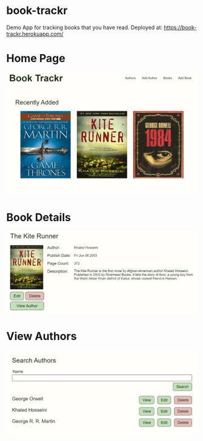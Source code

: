 # book-trackr
 Demo App for tracking books that you have read. Deployed at: https://book-trackr.herokuapp.com/

# Home Page
![](images/Homepage.png)

# Book Details
![](images/BookDetails.png)

# View Authors
![](images/AuthorSearch.png)
